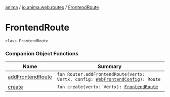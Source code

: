 [anima](../../index.md) / [io.anima.web.routes](../index.md) / [FrontendRoute](./index.md)

# FrontendRoute

`class FrontendRoute`

### Companion Object Functions

| Name | Summary |
|---|---|
| [addFrontendRoute](add-frontend-route.md) | `fun Router.addFrontendRoute(vertx: Vertx, config: `[`WebFrontendConfig`](../../io.anima.config/-web-frontend-config/index.md)`): Route` |
| [create](create.md) | `fun create(vertx: Vertx): `[`FrontendRoute`](./index.md) |
